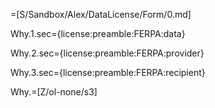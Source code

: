 =[S/Sandbox/Alex/DataLicense/Form/0.md]

Why.1.sec={license:preamble:FERPA:data}

Why.2.sec={license:preamble:FERPA:provider}

Why.3.sec={license:preamble:FERPA:recipient}

Why.=[Z/ol-none/s3]
